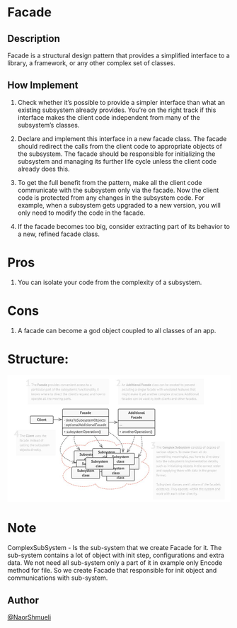 ﻿# Facade

## Description

Facade is a structural design pattern that provides a simplified interface to a library, a framework, or any other complex set of classes.

## How Implement

 1. Check whether it’s possible to provide a simpler interface than what an existing subsystem already provides. You’re on the right track if this interface makes the client code independent from many of the subsystem’s classes.

 2. Declare and implement this interface in a new facade class. The facade should redirect the calls from the client code to appropriate objects of the subsystem. The facade should be responsible for initializing the subsystem and managing its further life cycle unless the client code already does this.

 3. To get the full benefit from the pattern, make all the client code communicate with the subsystem only via the facade. Now the client code is protected from any changes in the subsystem code. For example, when a subsystem gets upgraded to a new version, you will only need to modify the code in the facade.

 4. If the facade becomes too big, consider extracting part of its behavior to a new, refined facade class.

# Pros

 1. You can isolate your code from the complexity of a subsystem.

# Cons
 
 1. A facade can become a god object coupled to all classes of an app.

# Structure:

![Structure](https://github.com/NaorShmueli/DesignPatterns/blob/master/DesignPatterns/StructuralPatterns/Images/Facade.JPG?raw=true)

# Note

 ComplexSubSystem - Is the sub-system that we create Facade for it. 
 The sub-system contains a lot of object with init step, configurations and extra data.
 We not need all sub-system only a part of it in example only Encode method for file.
 So we create Facade that responsible for init object and communications with sub-system.

## Author

[@NaorShmueli](https://www.linkedin.com/in/naor-shmueli-681b06127)


